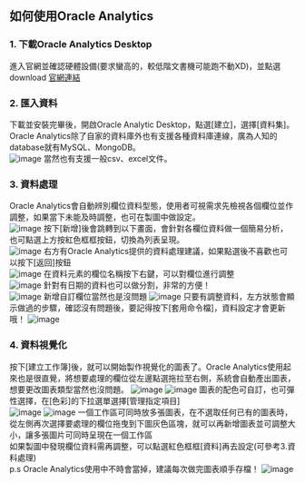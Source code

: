 ## 如何使用Oracle Analytics
### 1. 下載Oracle Analytics Desktop
進入官網並確認硬體設備(要求蠻高的，較低階文書機可能跑不動XD)，並點選download
[官網連結](https://www.oracle.com/tw/solutions/business-analytics/analytics-desktop/oracle-analytics-desktop.html)
### 2. 匯入資料
下載並安裝完畢後，開啟Oracle Analytic Desktop，點選[建立]，選擇[資料集]。<br>
Oracle Analytics除了自家的資料庫外也有支援各種資料庫連線，廣為人知的database就有MySQL、MongoDB。<br>
![image](https://github.com/hsiaotingg/data-visualization/blob/main/Oracle/pic_for_use/use1.png)
當然也有支援一般csv、excel文件。
### 3. 資料處理
Oracle Analytics會自動辨別欄位資料型態，使用者可視需求先檢視各個欄位並作調整，如果當下未能及時調整，也可在製圖中做設定。<br>
![image](https://github.com/hsiaotingg/data-visualization/blob/main/Oracle/pic_for_use/use2.png)
按下[新增]後會跳轉到以下畫面，會針對各欄位資料做一個簡易分析，也可點選上方按紅色框框按鈕，切換為列表呈現。<br>
![image](https://github.com/hsiaotingg/data-visualization/blob/main/Oracle/pic_for_use/use3.png)
右方有Oracle Analytics提供的資料處理建議，如果點選後不喜歡也可以按下[返回]按鈕<br>
![image](https://github.com/hsiaotingg/data-visualization/blob/main/Oracle/pic_for_use/use4.png)
在資料元素的欄位名稱按下右鍵，可以對欄位進行調整<br>
![image](https://github.com/hsiaotingg/data-visualization/blob/main/Oracle/pic_for_use/use12.png)
針對有日期的資料也可以做分割，非常的方便！<br>
![image](https://github.com/hsiaotingg/data-visualization/blob/main/Oracle/pic_for_use/use13.png)
新增自訂欄位當然也是沒問題
![image](https://github.com/hsiaotingg/data-visualization/blob/main/Oracle/pic_for_use/use14.png)
只要有調整資料，左方狀態會顯示做過的步驟，確認沒有問題後，要記得按下[套用命令檔]，資料設定才會更新哦！
![image](https://github.com/hsiaotingg/data-visualization/blob/main/Oracle/pic_for_use/use5.png)

### 4. 資料視覺化
按下[建立工作簿]後，就可以開始製作視覺化的圖表了。Oracle Analytics使用起來也是很直覺，將想要處理的欄位從左邊點選拖拉至右側，系統會自動產出圖表，想要更改圖表類型當然也沒問題。
![image](https://github.com/hsiaotingg/data-visualization/blob/main/Oracle/pic_for_use/use6.png)
![image](https://github.com/hsiaotingg/data-visualization/blob/main/Oracle/pic_for_use/use7.png)
圖表的配色可自訂，也可彈性選擇，在[色彩]的下拉選單選擇[管理指定項目]<br>
![image](https://github.com/hsiaotingg/data-visualization/blob/main/Oracle/pic_for_use/use8.png)
![image](https://github.com/hsiaotingg/data-visualization/blob/main/Oracle/pic_for_use/use9.png)
一個工作區可同時放多張圖表，在不選取任何已有的圖表時，從左側再次選擇要處理的欄位拖曳到下圖灰色區塊，就可以再新增圖表並可調整大小，讓多張圖片可同時呈現在一個工作區<br>
如果製圖中發現欄位資料需再調整，可以點選紅色框框[資料]再去設定(可參考3.資料處理)<br>
p.s Oracle Analytics使用中不時會當掉，建議每次做完圖表順手存檔！
![image](https://github.com/hsiaotingg/data-visualization/blob/main/Oracle/pic_for_use/use10.png)
